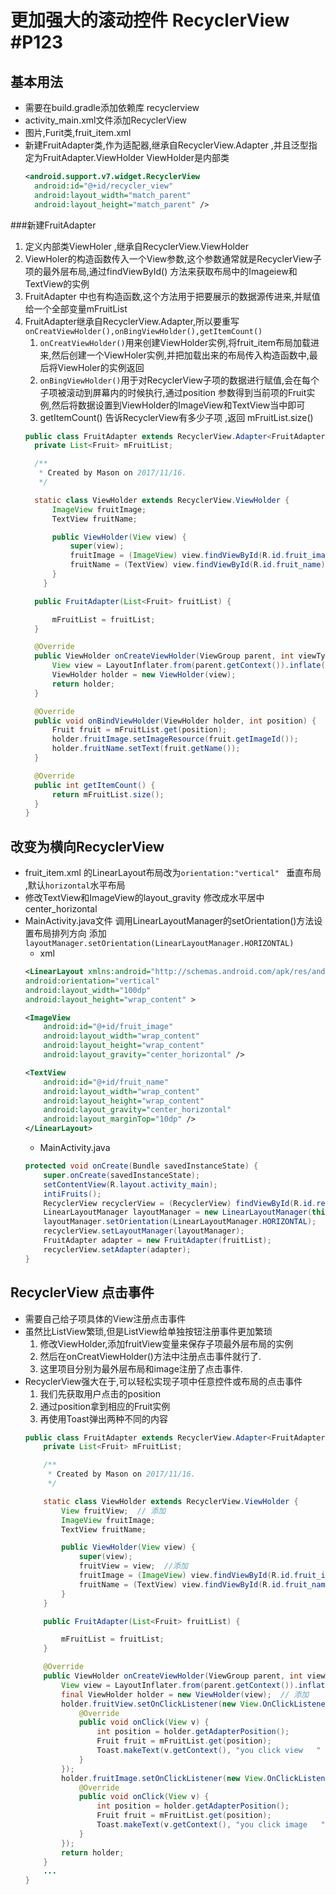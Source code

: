 # 更加强大的滚动控件 RecyclerView  #P123

## 基本用法
  - 需要在build.gradle添加依赖库 recyclerview
  - activity_main.xml文件添加RecyclerView
  - 图片,Furit类,fruit_item.xml
  - 新建FruitAdapter类,作为适配器,继承自RecyclerView.Adapter ,并且泛型指定为FruitAdapter.ViewHolder  ViewHolder是内部类
      ```xml
      <android.support.v7.widget.RecyclerView
        android:id="@+id/recycler_view"
        android:layout_width="match_parent"
        android:layout_height="match_parent" />
      ```

  ###新建FruitAdapter
   1. 定义内部类ViewHoler ,继承自RecyclerView.ViewHolder
   2. ViewHoler的构造函数传入一个View参数,这个参数通常就是RecyclerView子项的最外层布局,通过findViewById() 方法来获取布局中的Imageiew和TextView的实例
   3. FruitAdapter 中也有构造函数,这个方法用于把要展示的数据源传进来,并赋值给一个全部变量mFruitList
   4. FruitAdapter继承自RecyclerView.Adapter,所以要重写`onCreatViewHolder(),onBingViewHolder(),getItemCount()`
      1. `onCreatViewHolder()`用来创建ViewHolder实例,将fruit_item布局加载进来,然后创建一个ViewHoler实例,并把加载出来的布局传入构造函数中,最后将ViewHoler的实例返回
      2. `onBingViewHolder()`用于对RecyclerView子项的数据进行赋值,会在每个子项被滚动到屏幕内的时候执行,通过position 参数得到当前项的Fruit实例,然后将数据设置到ViewHolder的ImageView和TextView当中即可
      3. getItemCount() 告诉RecyclerView有多少子项 ,返回  mFruitList.size()
      ```java
      public class FruitAdapter extends RecyclerView.Adapter<FruitAdapter.ViewHolder> {
        private List<Fruit> mFruitList;

        /**
         * Created by Mason on 2017/11/16.
         */

        static class ViewHolder extends RecyclerView.ViewHolder {
            ImageView fruitImage;
            TextView fruitName;

            public ViewHolder(View view) {
                super(view);
                fruitImage = (ImageView) view.findViewById(R.id.fruit_image);
                fruitName = (TextView) view.findViewById(R.id.fruit_name);
            }
          }   

        public FruitAdapter(List<Fruit> fruitList) {

            mFruitList = fruitList;
        }

        @Override
        public ViewHolder onCreateViewHolder(ViewGroup parent, int viewType) {
            View view = LayoutInflater.from(parent.getContext()).inflate(R.layout.fruit_item, parent, false);
            ViewHolder holder = new ViewHolder(view);
            return holder;
        }

        @Override
        public void onBindViewHolder(ViewHolder holder, int position) {
            Fruit fruit = mFruitList.get(position);
            holder.fruitImage.setImageResource(fruit.getImageId());
            holder.fruitName.setText(fruit.getName());
        }

        @Override
        public int getItemCount() {
            return mFruitList.size();
        }
      }
        ```
## 改变为横向RecyclerView
  - fruit_item.xml 的LinearLayout布局改为`orientation:"vertical" ` 垂直布局 ,默认`horizontal`水平布局
  - 修改TextView和ImageView的layout_gravity  修改成水平居中center_horizontal
  - MainActivity.java文件 调用LinearLayoutManager的setOrientation()方法设置布局排列方向 添加`layoutManager.setOrientation(LinearLayoutManager.HORIZONTAL)`
    - xml
    ```xml
    <LinearLayout xmlns:android="http://schemas.android.com/apk/res/android"
    android:orientation="vertical"
    android:layout_width="100dp"
    android:layout_height="wrap_content" >

    <ImageView
        android:id="@+id/fruit_image"
        android:layout_width="wrap_content"
        android:layout_height="wrap_content"
        android:layout_gravity="center_horizontal" />

    <TextView
        android:id="@+id/fruit_name"
        android:layout_width="wrap_content"
        android:layout_height="wrap_content"
        android:layout_gravity="center_horizontal"
        android:layout_marginTop="10dp" />
    </LinearLayout>
      ```
    - MainActivity.java
    ```java
    protected void onCreate(Bundle savedInstanceState) {
        super.onCreate(savedInstanceState);
        setContentView(R.layout.activity_main);
        intiFruits();
        RecyclerView recyclerView = (RecyclerView) findViewById(R.id.recycler_view);
        LinearLayoutManager layoutManager = new LinearLayoutManager(this);
        layoutManager.setOrientation(LinearLayoutManager.HORIZONTAL);
        recyclerView.setLayoutManager(layoutManager);
        FruitAdapter adapter = new FruitAdapter(fruitList);
        recyclerView.setAdapter(adapter);
    }
     ```

## RecyclerView 点击事件
 - 需要自己给子项具体的View注册点击事件
 - 虽然比ListView繁琐,但是ListView给单独按钮注册事件更加繁琐
   1. 修改ViewHolder,添加fruitView变量来保存子项最外层布局的实例
   2. 然后在onCreatViewHolder()方法中注册点击事件就行了.
   3. 这里项目分别为最外层布局和image注册了点击事件.
 - RecyclerView强大在于,可以轻松实现子项中任意控件或布局的点击事件
   1. 我们先获取用户点击的position
   2. 通过position拿到相应的Fruit实例
   3. 再使用Toast弹出两种不同的内容
   ```java
   public class FruitAdapter extends RecyclerView.Adapter<FruitAdapter.ViewHolder> {
       private List<Fruit> mFruitList;

       /**
        * Created by Mason on 2017/11/16.
        */

       static class ViewHolder extends RecyclerView.ViewHolder {
           View fruitView;  // 添加
           ImageView fruitImage;
           TextView fruitName;

           public ViewHolder(View view) {
               super(view);
               fruitView = view;  //添加
               fruitImage = (ImageView) view.findViewById(R.id.fruit_image);
               fruitName = (TextView) view.findViewById(R.id.fruit_name);
           }
       }

       public FruitAdapter(List<Fruit> fruitList) {

           mFruitList = fruitList;
       }

       @Override
       public ViewHolder onCreateViewHolder(ViewGroup parent, int viewType) {
           View view = LayoutInflater.from(parent.getContext()).inflate(R.layout.fruit_item, parent, false);
           final ViewHolder holder = new ViewHolder(view);  // 添加
           holder.fruitView.setOnClickListener(new View.OnClickListener() {
               @Override
               public void onClick(View v) {
                   int position = holder.getAdapterPosition();
                   Fruit fruit = mFruitList.get(position);
                   Toast.makeText(v.getContext(), "you click view   " + fruit.getName(), Toast.LENGTH_SHORT).show();
               }
           });
           holder.fruitImage.setOnClickListener(new View.OnClickListener() {
               @Override
               public void onClick(View v) {
                   int position = holder.getAdapterPosition();
                   Fruit fruit = mFruitList.get(position);
                   Toast.makeText(v.getContext(), "you click image   " + fruit.getName(), Toast.LENGTH_SHORT).show();
               }
           });
           return holder;
       }
       ...
   }
   ```     
